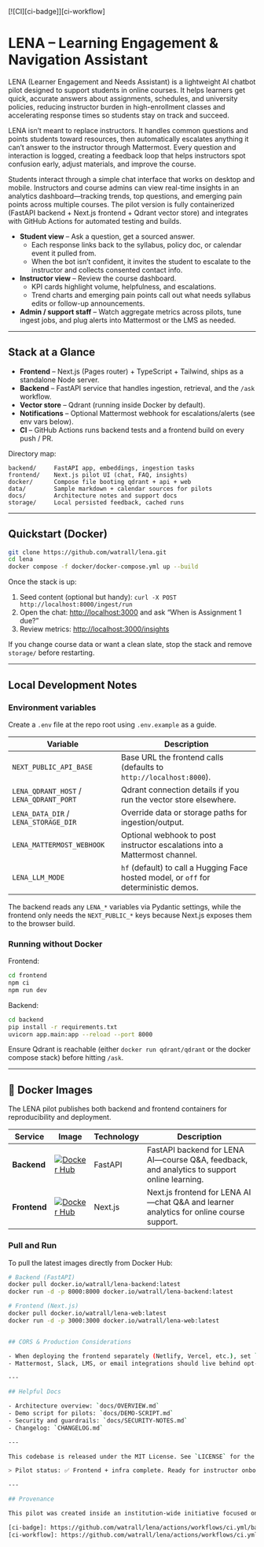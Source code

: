 [![CI][ci-badge]][ci-workflow]

# LENA – Learning Engagement & Navigation Assistant

LENA (Learner Engagement and Needs Assistant) is a lightweight AI chatbot pilot designed to support students in online courses. It helps learners get quick, accurate answers about assignments, schedules, and university policies, reducing instructor burden in high-enrollment classes and accelerating response times so students stay on track and succeed.

LENA isn’t meant to replace instructors. It handles common questions and points students toward resources, then automatically escalates anything it can’t answer to the instructor through Mattermost. Every question and interaction is logged, creating a feedback loop that helps instructors spot confusion early, adjust materials, and improve the course.

Students interact through a simple chat interface that works on desktop and mobile. Instructors and course admins can view real-time insights in an analytics dashboard—tracking trends, top questions, and emerging pain points across multiple courses. The pilot version is fully containerized (FastAPI backend + Next.js frontend + Qdrant vector store) and integrates with GitHub Actions for automated testing and builds.


- **Student view** – Ask a question, get a sourced answer.  
  - Each response links back to the syllabus, policy doc, or calendar event it pulled from.  
  - When the bot isn’t confident, it invites the student to escalate to the instructor and collects consented contact info.
- **Instructor view** – Review the course dashboard.  
  - KPI cards highlight volume, helpfulness, and escalations.  
  - Trend charts and emerging pain points call out what needs syllabus edits or follow-up announcements.
- **Admin / support staff** – Watch aggregate metrics across pilots, tune ingest jobs, and plug alerts into Mattermost or the LMS as needed.

---

## Stack at a Glance

- **Frontend** – Next.js (Pages router) + TypeScript + Tailwind, ships as a standalone Node server.
- **Backend** – FastAPI service that handles ingestion, retrieval, and the `/ask` workflow.
- **Vector store** – Qdrant (running inside Docker by default).
- **Notifications** – Optional Mattermost webhook for escalations/alerts (see env vars below).
- **CI** – GitHub Actions runs backend tests and a frontend build on every push / PR.

Directory map:

```
backend/     FastAPI app, embeddings, ingestion tasks
frontend/    Next.js pilot UI (chat, FAQ, insights)
docker/      Compose file booting qdrant + api + web
data/        Sample markdown + calendar sources for pilots
docs/        Architecture notes and support docs
storage/     Local persisted feedback, cached runs
```

---

## Quickstart (Docker)

```bash
git clone https://github.com/watrall/lena.git
cd lena
docker compose -f docker/docker-compose.yml up --build
```

Once the stack is up:

1. Seed content (optional but handy): `curl -X POST http://localhost:8000/ingest/run`
2. Open the chat: <http://localhost:3000> and ask “When is Assignment 1 due?”
3. Review metrics: <http://localhost:3000/insights>

If you change course data or want a clean slate, stop the stack and remove `storage/` before restarting.

---

## Local Development Notes

### Environment variables

Create a `.env` file at the repo root using `.env.example` as a guide.

| Variable | Description |
| --- | --- |
| `NEXT_PUBLIC_API_BASE` | Base URL the frontend calls (defaults to `http://localhost:8000`). |
| `LENA_QDRANT_HOST` / `LENA_QDRANT_PORT` | Qdrant connection details if you run the vector store elsewhere. |
| `LENA_DATA_DIR` / `LENA_STORAGE_DIR` | Override data or storage paths for ingestion/output. |
| `LENA_MATTERMOST_WEBHOOK` | Optional webhook to post instructor escalations into a Mattermost channel. |
| `LENA_LLM_MODE` | `hf` (default) to call a Hugging Face hosted model, or `off` for deterministic demos. |

The backend reads any `LENA_*` variables via Pydantic settings, while the frontend only needs the `NEXT_PUBLIC_*` keys because Next.js exposes them to the browser build.

### Running without Docker

Frontend:

```bash
cd frontend
npm ci
npm run dev
```

Backend:

```bash
cd backend
pip install -r requirements.txt
uvicorn app.main:app --reload --port 8000
```

Ensure Qdrant is reachable (either `docker run qdrant/qdrant` or the docker compose stack) before hitting `/ask`.

---

## 🐳 Docker Images

The LENA pilot publishes both backend and frontend containers for reproducibility and deployment.

| Service | Image | Technology | Description |
|----------|--------|-------------|--------------|
| **Backend** | [![Docker Hub](https://img.shields.io/badge/Docker%20Hub-lena--backend-blue?logo=docker)](https://hub.docker.com/repository/docker/watrall/lena-backend) | FastAPI | FastAPI backend for LENA AI—course Q&A, feedback, and analytics to support online learning. |
| **Frontend** | [![Docker Hub](https://img.shields.io/badge/Docker%20Hub-lena--web-blue?logo=docker)](https://hub.docker.com/repository/docker/watrall/lena-web) | Next.js | Next.js frontend for LENA AI—chat Q&A and learner analytics for online course support. |

### Pull and Run

To pull the latest images directly from Docker Hub:

```bash
# Backend (FastAPI)
docker pull docker.io/watrall/lena-backend:latest
docker run -d -p 8000:8000 docker.io/watrall/lena-backend:latest

# Frontend (Next.js)
docker pull docker.io/watrall/lena-web:latest
docker run -d -p 3000:3000 docker.io/watrall/lena-web:latest


## CORS & Production Considerations

- When deploying the frontend separately (Netlify, Vercel, etc.), set `BACKEND_CORS_ORIGINS` or the equivalent FastAPI middleware to include the web origin (e.g. `https://lena-pilot.example.edu`). The Compose stack already runs both services on the same network so no extra config is required locally.
- Mattermost, Slack, LMS, or email integrations should live behind opt-in environment flags so student data only routes to approved channels. The README keeps the defaults closed off; check `docs/SECURITY-NOTES.md` before rolling into a large cohort.

---

## Helpful Docs

- Architecture overview: `docs/OVERVIEW.md`
- Demo script for pilots: `docs/DEMO-SCRIPT.md`
- Security and guardrails: `docs/SECURITY-NOTES.md`
- Changelog: `CHANGELOG.md`

---

This codebase is released under the MIT License. See `LICENSE` for the fine print.

> Pilot status: ✅ Frontend + infra complete. Ready for instructor onboarding and live cohort trials.

---

## Provenance

This pilot was created inside an institution-wide initiative focused on applying AI responsibly across the curriculum to strengthen student learning and institutional outcomes. It launched within Department of Anthropology online courses, where we paired faculty, instructional designers, and technologists to make sure the guardrails matched pedagogical goals. After the initial run we migrated the codebase from the internal GitLab instance to GitHub to share the work openly and invite collaboration from the broader community.

[ci-badge]: https://github.com/watrall/lena/actions/workflows/ci.yml/badge.svg
[ci-workflow]: https://github.com/watrall/lena/actions/workflows/ci.yml

